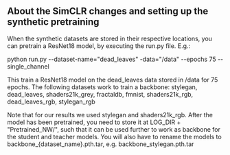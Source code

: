 ## About the SimCLR changes and setting up the synthetic pretraining

When the synthetic datasets are stored in their respective locations, you can pretrain a ResNet18 model, by executing the run.py file. E.g.:

python run.py --dataset-name="dead_leaves" -data="/data" --epochs 75 --single_channel

This train a ResNet18 model on the dead_leaves data stored in /data for 75 epochs.
The following datasets work to train a backbone:
stylegan, dead_leaves, shaders21k_grey, fractaldb, fmnist, shaders21k_rgb, dead_leaves_rgb, stylegan_rgb

Note that for our results we used stylegan and shaders21k_rgb. After the model has been pretrained, you need to store it at LOG_DIR + "Pretrained_NW/", such that it can be used further to work as backbone for the student and teacher models. 
You will also have to rename the models to backbone_{dataset_name}.pth.tar, e.g. backbone_stylegan.pth.tar